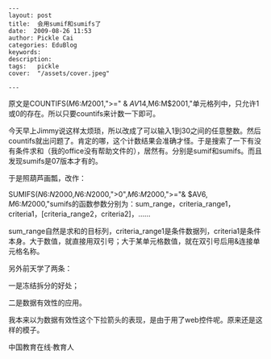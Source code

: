 
    ---
    layout: post  
    title:  会用sumif和sumifs了  
    date:  2009-08-26 11:53  
    author: Pickle Cai  
    categories: EduBlog  
    keywords: 
    description:   
    tags:	pickle   
    cover:  "/assets/cover.jpeg"  

    ---  
    
原文是COUNTIFS($M$6:$M$2001,">=" & $AV14,$M$6:$M$2001,"单元格列中，只允许1或0的存在。所以只要countifs来计数一下即可。



今天早上Jimmy说这样太烦琐，所以改成了可以输入1到30之间的任意整数。然后countifs就出问题了。肯定的哪，这个计数结果会准确才怪。于是搜索了一下有没有条件求和（我的office没有帮助文件的），居然有。分别是sumif和sumifs。而且发现sumifs是07版本才有的。



于是照葫芦画瓢，改作：



SUMIFS($N$6:$N$2000,$N$6:$N$2000,">0",$M$6:$M$2000,">="& $AV6, $M$6:$M$2000,"sumifs的函数参数分别为：sum_range，criteria_range1，criteria1，[criteria_range2，criteria2]，……



sum_range自然是求和的目标列，criteria_range1是条件数据列，criteria1是条件本身。大于数值，就直接用双引号；大于某单元格数值，就在双引号后用&连接单元格名称。



 



另外前天学了两条：



一是冻结拆分的好处；



二是数据有效性的应用。



我本来以为数据有效性这个下拉箭头的表现，是由于用了web控件呢。原来还是这样的模子。



		    
 中国教育在线·教育人


